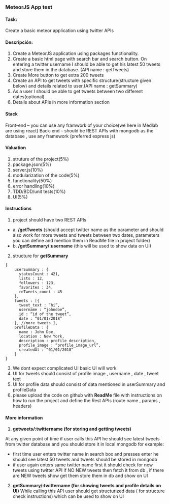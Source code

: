 ### MeteorJS App test
#### Task:
Create a basic meteor application using twitter APIs

#### Descripción:
1. Create a MeteorJS application using packages functionality.
2. Create a basic html page with search bar and search button. On entering
a twitter username I should be able to get his latest 50 tweets and store
them in the database. (API name : getTweets)
3. Create More button to get extra 200 tweets
4. Create an API to get tweets with specific structure(structure given below)
and details related to user.(API name : getSummary)
5. As a user I should be able to get tweets between two different
dates(optional)
6. Details about APIs in more information section
#### Stack
Front-end – you can use any framwork of your choice(we here in Medlab are
using react)
Back-end – should be REST APIs with mongodb as the database , use any
framework (preferred express js)
#### Valuation
1. struture of the project(5%)
2. package.json(5%)
3. server.js(10%)
4. modularization of the code(5%)
5. functionality(50%)
6. error handling(10%)
7. TDD/BDD/unit tests(10%)
8. UI(5%)

#### Instructions
1. project should have two REST APIs
* a. **/getTweets** (should accept twitter name as the parameter and should also work
for more tweets and tweets between two dates, parameters
you can define and
mention them in ReadMe file in project folder)
* b. **/getSummary/:username** (this will be used to show data on UI)
2. structure for **getSummary**
```
{
    userSummary : {
      statusCount : 421,
      lists : 12,
      followers : 123,
      favorites : 34,
      reTweets_count : 45
  	},
	tweets : [{
      tweet_text : “hi”,
      username : “johndoe”,
      id : “id of the tweet”,
      date : “01/01/2018”
	}, //more tweets ],
	profileData : {
      name : John Doe,
      location : New York,
      description : profile description,
      profile_image : “profile_image_url”,
      createdAt : “01/01/2018”
	}
}
```
3. We dont expect complicated UI basic UI will work
4. UI for tweets should consist of profile image , username , date , tweet text
5. UI for profile data should consist of data mentioned in userSummary and profileData
6. please upload the code on github with **ReadMe** file with instructions on how to run
the project and define the Rest APIs (route name , params , headers)
#### More information
1. **getweets/:twittername (for storing and getting tweets)**

At any given point of time if user calls this API he should see latest tweets from
twitter database and you should store it in local mongodb
for example:
* first time user enters twitter name in search box and presses enter he should see
latest 50 tweets and tweets should be stored in mongodb
* if user again enters same twitter name first it should check for new tweets using
twitter API if NO NEW tweets then fetch it from db , if there are NEW tweets show
get them store them in db and show on UI
2. **getSummary/:twittername (for showing tweets and profile details on UI)**
While calling this API user should get structurized data ( for structure check
instructions) which can be used to show on UI
